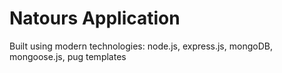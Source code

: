 # Natours Application

Built using modern technologies: node.js, express.js, mongoDB, mongoose.js, pug templates
